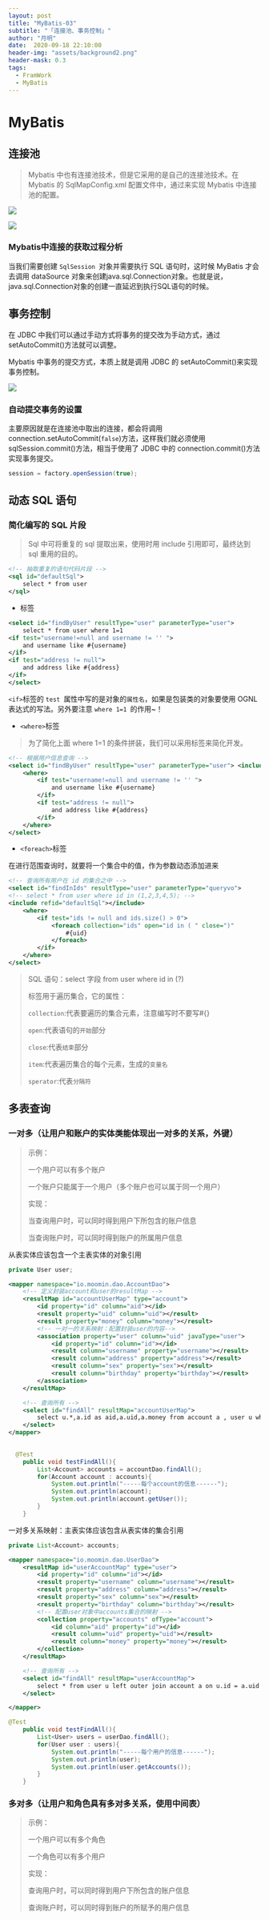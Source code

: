 ```yaml
---
layout: post
title: "MyBatis-03"
subtitle: "「连接池、事务控制」"
author: "月明"
date:  2020-09-18 22:10:00
header-img: "assets/background2.png"
header-mask: 0.3
tags:
  - FramWork
  - MyBatis
---
```


# MyBatis

## 连接池

> Mybatis 中也有连接池技术，但是它采用的是自己的连接池技术。在 Mybatis 的 SqlMapConfig.xml 配置文件中，通过<dataSource type="pooled">来实现 Mybatis 中连接池的配置。

![](https://pic.downk.cc/item/5fbcf1b3b18d62711343f91e.png)

![](https://pic.downk.cc/item/5fbcf1cdb18d62711343fce6.png)

### **Mybatis**中连接的获取过程分析

当我们需要创建 `SqlSession `对象并需要执行 SQL 语句时，这时候 MyBatis 才会去调用 dataSource 对象来创建java.sql.Connection对象。也就是说，java.sql.Connection对象的创建一直延迟到执行SQL语句的时候。

## 事务控制

在 JDBC 中我们可以通过手动方式将事务的提交改为手动方式，通过 setAutoCommit()方法就可以调整。

Mybatis 中事务的提交方式，本质上就是调用 JDBC 的 setAutoCommit()来实现事务控制。

![](https://pic.downk.cc/item/5fbcf6b6b18d627113452990.jpg)

### **自动提交事务的设置**

主要原因就是在连接池中取出的连接，都会将调用 connection.setAutoCommit(`false`)方法，这样我们就必须使用 sqlSession.commit()方法，相当于使用了 JDBC 中的 connection.commit()方法实现事务提交。

```java
session = factory.openSession(true);
```

## **动态** **SQL** **语句**

### **简化编写的** **SQL** **片段**

> Sql 中可将重复的 sql 提取出来，使用时用 include 引用即可，最终达到 sql 重用的目的。

```xml
<!-- 抽取重复的语句代码片段 --> 
<sql id="defaultSql">
	select * from user
</sql>
```

* <if>标签

```xml
<select id="findByUser" resultType="user" parameterType="user">
	select * from user where 1=1
<if test="username!=null and username != '' ">
	and username like #{username}
</if> 
<if test="address != null">
	and address like #{address}
</if>
</select>
```

`<if>`标签的 `test `属性中写的是对象的`属性名`，如果是包装类的对象要使用 OGNL 表达式的写法。另外要注意 `where 1=1 `的作用~！

* `<where>`标签

> 为了简化上面 where 1=1 的条件拼装，我们可以采用<where>标签来简化开发。

```xml
<!-- 根据用户信息查询 --> 
<select id="findByUser" resultType="user" parameterType="user"> <include refid="defaultSql"></include> 
    <where> 
        <if test="username!=null and username != '' ">
			and username like #{username}
		</if> 
        <if test="address != null">
			and address like #{address}
		</if>
	</where>
</select>
```

* `<foreach>`标签

在进行范围查询时，就要将一个集合中的值，作为参数动态添加进来

```xml
<!-- 查询所有用户在 id 的集合之中 --> 
<select id="findInIds" resultType="user" parameterType="queryvo">
<!-- select * from user where id in (1,2,3,4,5); --> 
<include refid="defaultSql"></include> 
    <where> 
        <if test="ids != null and ids.size() > 0"> 
            <foreach collection="ids" open="id in ( " close=")" 					item="uid" separator=","> 
                #{uid}
			</foreach>
		</if>
	</where>
</select>
```

> SQL 语句：select 字段 from user where id in (?)
>
> <foreach>标签用于遍历集合，它的属性：
>
> `collection`:代表要遍历的集合元素，注意编写时不要写#{}
>
> `open`:代表语句的`开始`部分
>
> `close`:代表`结束`部分
>
> `item`:代表遍历集合的每个元素，生成的`变量名`
>
> `sperator`:代表`分隔符`

## **多表查询**

### 一对多（让用户和账户的实体类能体现出一对多的关系，外键）

> 示例：
>
> 一个用户可以有多个账户
>
> 一个账户只能属于一个用户（多个账户也可以属于同一个用户）
>
> 实现：
>
> 当查询用户时，可以同时得到用户下所包含的账户信息
>
> 当查询账户时，可以同时得到账户的所属用户信息


从表实体应该包含一个主表实体的对象引用

```java
private User user;
```

```xml
<mapper namespace="io.moomin.dao.AccountDao">
    <!-- 定义封装account和user的resultMap -->
    <resultMap id="accountUserMap" type="account">
        <id property="id" column="aid"></id>
        <result property="uid" column="uid"></result>
        <result property="money" column="money"></result>
        <!-- 一对一的关系映射：配置封装user的内容-->
        <association property="user" column="uid" javaType="user">
            <id property="id" column="id"></id>
            <result column="username" property="username"></result>
            <result column="address" property="address"></result>
            <result column="sex" property="sex"></result>
            <result column="birthday" property="birthday"></result>
        </association>
    </resultMap>

    <!-- 查询所有 -->
    <select id="findAll" resultMap="accountUserMap">
        select u.*,a.id as aid,a.uid,a.money from account a , user u where u.id = a.uid;
    </select>
</mapper>
  
```

```java
  @Test
    public void testFindAll(){
        List<Account> accounts = accountDao.findAll();
        for(Account account : accounts){
            System.out.println("-----每个account的信息------");
            System.out.println(account);
            System.out.println(account.getUser());
        }
    }
```

 一对多关系映射：主表实体应该包含从表实体的集合引用

```java
private List<Account> accounts;
```

```xml
<mapper namespace="io.moomin.dao.UserDao">
    <resultMap id="userAccountMap" type="user">
        <id property="id" column="id"></id>
        <result property="username" column="username"></result>
        <result property="address" column="address"></result>
        <result property="sex" column="sex"></result>
        <result property="birthday" column="birthday"></result>
        <!-- 配置user对象中accounts集合的映射 -->
        <collection property="accounts" ofType="account">
            <id column="aid" property="id"></id>
            <result column="uid" property="uid"></result>
            <result column="money" property="money"></result>
        </collection>
    </resultMap>

    <!-- 查询所有 -->
    <select id="findAll" resultMap="userAccountMap">
        select * from user u left outer join account a on u.id = a.uid
    </select>

</mapper>
```

```java
@Test
    public void testFindAll(){
        List<User> users = userDao.findAll();
        for(User user : users){
            System.out.println("-----每个用户的信息------");
            System.out.println(user);
            System.out.println(user.getAccounts());
        }
    }
```

### 多对多（让用户和角色具有多对多关系，使用中间表）

> 示例：
>
> 一个用户可以有多个角色
>
> 一个角色可以有多个用户
>
> 实现：
>
> 查询用户时，可以同时得到用户下所包含的账户信息
>
> 查询账户时，可以同时得到账户的所赋予的用户信息
